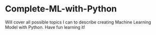# Complete-ML-with-Python
Will cover all possible topics  I can to describe creating Machine Learning Model with Python. Have fun learning it!
